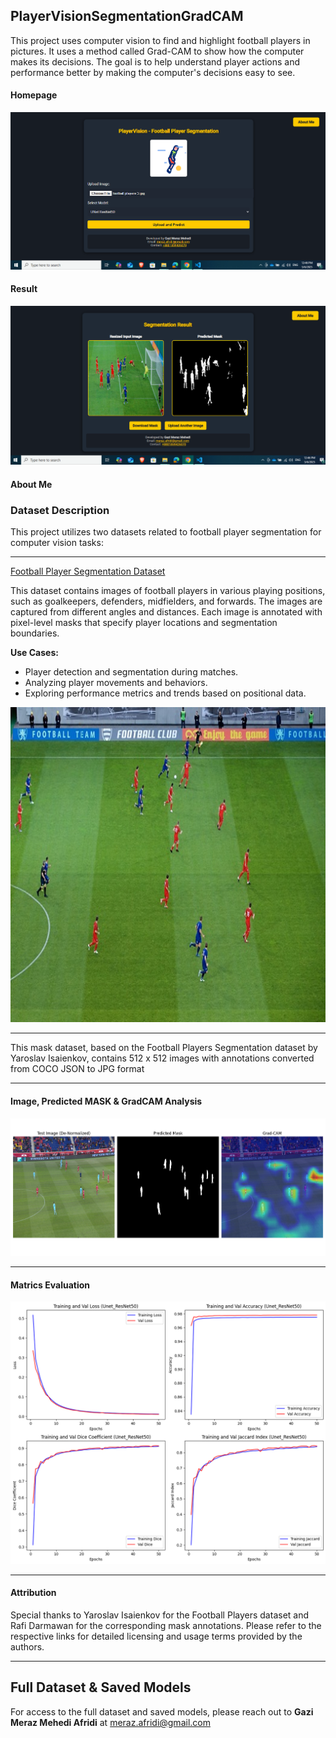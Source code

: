 ## PlayerVisionSegmentationGradCAM

This project uses computer vision to find and highlight football players in pictures. It uses a method called Grad-CAM to show how the computer makes its decisions. The goal is to help understand player actions and performance better by making the computer's decisions easy to see.
#### Homepage
![Homepage](https://github.com/merazAfridi/PlayerVision-Football-Players-Segmentation-Website-/blob/main/homepage%20demo.PNG)
#### Result
![Results](https://github.com/merazAfridi/PlayerVision-Football-Players-Segmentation-Website-/blob/main/Result%20Page%20demo.PNG)
#### About Me

### Dataset Description

This project utilizes two datasets related to football player segmentation for computer vision tasks:

---

[Football Player Segmentation Dataset](https://www.kaggle.com/datasets/ihelon/football-player-segmentation)

   This dataset contains images of football players in various playing positions, such as goalkeepers, defenders, midfielders, and forwards. The images are captured from different angles and distances. Each image is annotated with pixel-level masks that specify player locations and segmentation boundaries.



   **Use Cases:**  
   - Player detection and segmentation during matches.  
   - Analyzing player movements and behaviors.  
   - Exploring performance metrics and trends based on positional data.
     
![Dataset Image](https://github.com/merazAfridi/PlayerVision-Football-Players-Segmentation-Website-/blob/main/static/results/f1ed0910592644f3b0cb340f41ee6d9c_resized.png)

---

This mask dataset, based on the  Football Players Segmentation dataset by Yaroslav Isaienkov, contains 512 x 512 images with annotations converted from COCO JSON to JPG format

---
#### Image, Predicted MASK & GradCAM Analysis
![Dataset Image Prediction](https://github.com/merazAfridi/PlayerVision-Football-Players-Segmentation-Website-/blob/main/evaluation.png)

---
#### Matrics Evaluation
![matrics Evaluation](https://github.com/merazAfridi/PlayerVision-Football-Players-Segmentation-Website-/blob/main/Model%20Evaluation%20(Unet_ResNet50).png)

---

#### Attribution
Special thanks to Yaroslav Isaienkov for the Football Players dataset and Rafi Darmawan for the corresponding mask annotations.
Please refer to the respective links for detailed licensing and usage terms provided by the authors.

---
## Full Dataset & Saved Models
For access to the full dataset and saved models, please reach out to **Gazi Meraz Mehedi Afridi** at [meraz.afridi@gmail.com](mailto:meraz.afridi@gmail.com)

